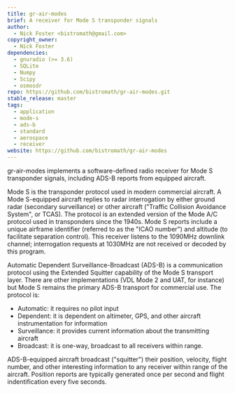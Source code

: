 ```yaml
---
title: gr-air-modes
brief: A receiver for Mode S transponder signals
author:
  - Nick Foster <bistromath@gmail.com>
copyright_owner:
  - Nick Foster
dependencies:
  - gnuradio (>= 3.6)
  - SQLite
  - Numpy
  - Scipy
  - osmosdr
repo: https://github.com/bistromath/gr-air-modes.git
stable_release: master
tags:
  - application
  - mode-s
  - ads-b
  - standard
  - aerospace
  - receiver
website: https://github.com/bistromath/gr-air-modes
---
```


gr-air-modes implements a software-defined radio receiver for Mode S
transponder signals, including ADS-B reports from equipped aircraft.

Mode S is the transponder protocol used in modern commercial aircraft.
A Mode S-equipped aircraft replies to radar interrogation by either
ground radar (secondary surveillance) or other aircraft ("Traffic
Collision Avoidance System", or TCAS). The protocol is an extended
version of the Mode A/C protocol used in transponders since the 1940s.
Mode S reports include a unique airframe identifier (referred to
as the "ICAO number") and altitude (to facilitate separation control).
This receiver listens to the 1090MHz downlink channel; interrogation
requests at 1030MHz are not received or decoded by this program.

Automatic Dependent Surveillance-Broadcast (ADS-B) is a communication
protocol using the Extended Squitter capability of the Mode S transport
layer. There are other implementations (VDL Mode 2 and UAT, for
instance) but Mode S remains the primary ADS-B transport for commercial
use. The protocol is:

* Automatic: it requires no pilot input
* Dependent: it is dependent on altimeter, GPS, and other aircraft
  instrumentation for information
* Surveillance: it provides current information about the transmitting
  aircraft
* Broadcast: it is one-way, broadcast to all receivers within range.

ADS-B-equipped aircraft broadcast ("squitter") their position, velocity,
flight number, and other interesting information to any receiver within
range of the aircraft. Position reports are typically generated once per
second and flight indentification every five seconds.
